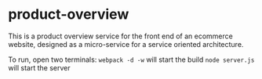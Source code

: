 # product-overview

This is a product overview service for the front end of an ecommerce website, designed as a micro-service for a service oriented architecture.

To run, open two terminals:
`webpack -d -w` will start the build
`node server.js` will start the server
